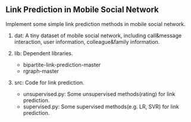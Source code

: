 ## Link Prediction in Mobile Social Network


Implement some simple link prediction methods in mobile social network.

1. dat: A tiny dataset of mobile social network, including call&message interaction, user information, colleague&family information.

2. lib: Dependent libraries.
	- bipartite-link-prediction-master
	- rgraph-master
	
3. src: Code for link prediction.
	- unsupervised.py: Some unsupervised methods(rating) for link prediction.
	- supervised.py: Some supervised methods(e.g. LR, SVR) for link prediction.
